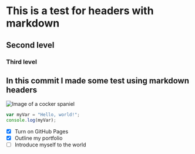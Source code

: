 # This is a test for headers with markdown
## Second level
### Third level


## In this commit I made some test using markdown headers

![Image of a cocker spaniel](https://bowwowinsurance.com.au/wp-content/uploads/2018/10/cocker-spaniel-700x700.jpg)

``` javascript
var myVar = "Hello, world!";
console.log(myVar);
```
- [x] Turn on GitHub Pages
- [x] Outline my portfolio
- [ ] Introduce myself to the world
